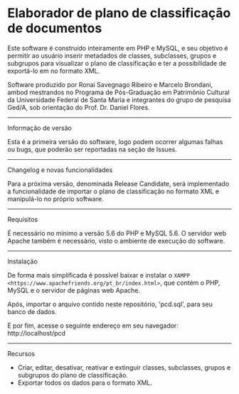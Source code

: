 
# Elaborador de plano de classificação de documentos


Este software é construído inteiramente em PHP e MySQL, e seu objetivo
é permitir ao usuário inserir metadados de classes, subclasses, grupos e subgrupos
para visualizar o plano de classificação e ter a possibilidade de exportá-lo em no formato XML.

Software produzido por Ronai Savegnago Ribeiro e Marcelo Brondani, ambod mestrandos no Programa 
de Pós-Graduação em Patrimônio Cultural da Universidade Federal de Santa Maria e integrantes do
grupo de pesquisa Ged/A, sob orientação do Prof. Dr. Daniel Flores.

*******************
Informação de versão

Esta é a primeira versão do software, logo podem ocorrer algumas falhas ou bugs, que poderão ser reportadas
na seção de Issues.

**************************
Changelog e novas funcionalidades

Para a próxima versão, denominada Release Candidate, será implementado a funcionalidade de importar o plano de classificação
no formato XML e manipulá-lo no próprio software.

*******************
Requisitos

É necessário no mínimo a versão 5.6 do PHP e MySQL 5.6.
O servidor web Apache também é necessário, visto o ambiente de execução do software.

************
Instalação

De forma mais simplificada é possível baixar e instalar o `XAMPP <https://www.apachefriends.org/pt_br/index.html>`,
que contém o PHP, MySQL e o servidor de páginas web Apache.

Após, importar o arquivo contido neste repositório, 'pcd.sql', para seu banco de dados.

E por fim, acesse o seguinte endereço em seu navegador: http://localhost/pcd

*********
Recursos

- Criar, editar, desativar, reativar e extinguir classes, subclasses, grupos e subgrupos do plano de classificação.
- Exportar todos os dados para o formato XML.

